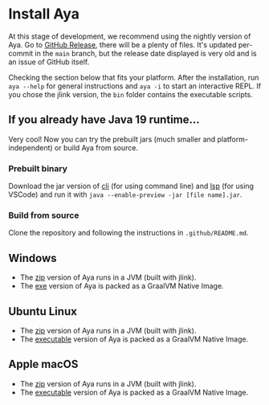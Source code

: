 # Install Aya

At this stage of development, we recommend using the nightly version of Aya.
Go to [GitHub Release], there will be a plenty of files.
It's updated per-commit in the `main` branch,
but the release date displayed is very old and is an issue of GitHub itself.

Checking the section below that fits your platform.
After the installation, run `aya --help` for general instructions and
`aya -i` to start an interactive REPL.
If you chose the jlink version, the `bin` folder contains the executable scripts.

[GitHub Release]: https://github.com/aya-prover/aya-dev/releases/tag/nightly-build

## If you already have Java 19 runtime...

Very cool! Now you can try the prebuilt jars (much smaller and platform-independent)
or build Aya from source.

### Prebuilt binary

Download the jar version of [cli][cli-jar] (for using command line) and [lsp][lsp-jar]
(for using VSCode) and run it with `java --enable-preview -jar [file name].jar`.

[lsp-jar]: https://github.com/aya-prover/aya-dev/releases/download/nightly-build/lsp-fatjar.jar
[cli-jar]: https://github.com/aya-prover/aya-dev/releases/download/nightly-build/cli-fatjar.jar

### Build from source

Clone the repository and following the instructions in `.github/README.md`.

## Windows

+ The [zip][win-zip] version of Aya runs in a JVM (built with jlink).
+ The [exe][win-exe] version of Aya is packed as a GraalVM Native Image.

[win-zip]: https://github.com/aya-prover/aya-dev/releases/download/nightly-build/aya-prover-jlink-windows-latest_x86-64.zip
[win-exe]: https://github.com/aya-prover/aya-dev/releases/download/nightly-build/aya-native-windows-latest_x86-64.exe

## Ubuntu Linux

+ The [zip][linux-zip] version of Aya runs in a JVM (built with jlink).
+ The [executable][linux-exe] version of Aya is packed as a GraalVM Native Image.

[linux-zip]: https://github.com/aya-prover/aya-dev/releases/download/nightly-build/aya-prover-jlink-ubuntu-latest_x86-64.zip
[linux-exe]: https://github.com/aya-prover/aya-dev/releases/download/nightly-build/aya-native-ubuntu-latest_x86-64

## Apple macOS

+ The [zip][mac-zip] version of Aya runs in a JVM (built with jlink).
+ The [executable][mac-exe] version of Aya is packed as a GraalVM Native Image.

[mac-zip]: https://github.com/aya-prover/aya-dev/releases/download/nightly-build/aya-prover-jlink-macos-latest_x86-64.zip
[mac-exe]: https://github.com/aya-prover/aya-dev/releases/download/nightly-build/aya-native-macos-latest_x86-64

